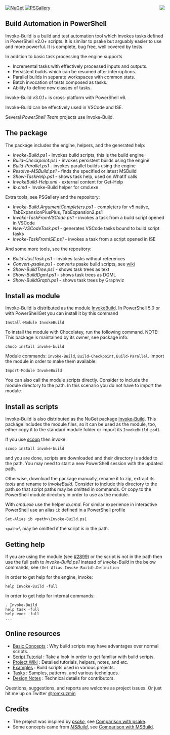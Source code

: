 
[![NuGet](https://buildstats.info/nuget/Invoke-Build)](https://www.nuget.org/packages/Invoke-Build)
[![PSGallery](https://img.shields.io/powershellgallery/dt/InvokeBuild.svg)](https://www.powershellgallery.com/packages/InvokeBuild)
<img src="https://raw.githubusercontent.com/nightroman/Invoke-Build/master/ib.png" align="right"/>

## Build Automation in PowerShell

Invoke-Build is a build and test automation tool which invokes tasks defined in
PowerShell v2.0+ scripts. It is similar to psake but arguably easier to use and
more powerful. It is complete, bug free, well covered by tests.

In addition to basic task processing the engine supports

- Incremental tasks with effectively processed inputs and outputs.
- Persistent builds which can be resumed after interruptions.
- Parallel builds in separate workspaces with common stats.
- Batch invocation of tests composed as tasks.
- Ability to define new classes of tasks.

Invoke-Build v3.0.1+ is cross-platform with PowerShell v6.

Invoke-Build can be effectively used in VSCode and ISE.

Several *PowerShell Team* projects use Invoke-Build.

## The package

The package includes the engine, helpers, and the generated help:

* *Invoke-Build.ps1* - invokes build scripts, this is the build engine
* *Build-Checkpoint.ps1* - invokes persistent builds using the engine
* *Build-Parallel.ps1* - invokes parallel builds using the engine
* *Resolve-MSBuild.ps1* - finds the specified or latest MSBuild
* *Show-TaskHelp.ps1* - shows task help, used on WhatIf calls
* *InvokeBuild-Help.xml* - external content for Get-Help
* *ib.cmd* - Invoke-Build helper for cmd.exe

Extra tools, see PSGallery and the repository:

* *Invoke-Build.ArgumentCompleters.ps1* - completers for v5 native, TabExpansionPlusPlus, TabExpansion2.ps1
* *Invoke-TaskFromVSCode.ps1* - invokes a task from a build script opened in VSCode
* *New-VSCodeTask.ps1* - generates VSCode tasks bound to build script tasks
* *Invoke-TaskFromISE.ps1* - invokes a task from a script opened in ISE

And some more tools, see the repository:

* *Build-JustTask.ps1* - invokes tasks without references
* *Convert-psake.ps1* - converts psake build scripts, see [wiki](https://github.com/nightroman/Invoke-Build/wiki/Convert~psake)
* *Show-BuildTree.ps1* - shows task trees as text
* *Show-BuildDgml.ps1* - shows task trees as DGML
* *Show-BuildGraph.ps1* - shows task trees by Graphviz

## Install as module

Invoke-Build is distributed as the module [InvokeBuild](https://www.powershellgallery.com/packages/InvokeBuild).
In PowerShell 5.0 or with PowerShellGet you can install it by this command

    Install-Module InvokeBuild

To install the module with Chocolatey, run the following command.
NOTE: This package is maintained by its owner, see package info.

    choco install invoke-build

Module commands: `Invoke-Build`, `Build-Checkpoint`, `Build-Parallel`.
Import the module in order to make them available:

    Import-Module InvokeBuild

You can also call the module scripts directly. Consider to include the module
directory to the path. In this scenario you do not have to import the module.

## Install as scripts

Invoke-Build is also distributed as the NuGet package [Invoke-Build](https://www.nuget.org/packages/Invoke-Build).
This package includes the module files, so it can be used as the module, too,
either copy it to the standard module folder or import its `InvokeBuild.psd1`.

If you use [scoop](https://github.com/lukesampson/scoop) then invoke

    scoop install invoke-build

and you are done, scripts are downloaded and their directory is added to the
path. You may need to start a new PowerShell session with the updated path.

Otherwise, download the package manually, rename it to zip, extract its *tools*
and rename to *InvokeBuild*. Consider to include this directory to the path so
that script paths may be omitted in commands. Or copy to the PowerShell module
directory in order to use as the module.

With *cmd.exe* use the helper *ib.cmd*. For similar experience in interactive
PowerShell use an alias `ib` defined in a PowerShell profile

    Set-Alias ib <path>\Invoke-Build.ps1

`<path>\` may be omitted if the script is in the path.

## Getting help

If you are using the module (see [#2899]) or the script is not in the path
then use the full path to *Invoke-Build.ps1* instead of *Invoke-Build* in
the below commands, see `(Get-Alias Invoke-Build).Definition`

[#2899]: https://github.com/PowerShell/PowerShell/issues/2899

In order to get help for the engine, invoke:

    help Invoke-Build -full

In order to get help for internal commands:

    . Invoke-Build
    help task -full
    help exec -full
    ...

## Online resources

- [Basic Concepts](https://github.com/nightroman/Invoke-Build/wiki/Concepts)
: Why build scripts may have advantages over normal scripts.
- [Script Tutorial](https://github.com/nightroman/Invoke-Build/wiki/Script-Tutorial)
: Take a look in order to get familiar with build scripts.
- [Project Wiki](https://github.com/nightroman/Invoke-Build/wiki)
: Detailed tutorials, helpers, notes, and etc.
- [Examples](https://github.com/nightroman/Invoke-Build/wiki/Build-Scripts-in-Projects)
: Build scripts used in various projects.
- [Tasks](https://github.com/nightroman/Invoke-Build/tree/master/Tasks)
: Samples, patterns, and various techniques.
- [Design Notes](https://github.com/nightroman/Invoke-Build/wiki/Design-Notes)
: Technical details for contributors.

Questions, suggestions, and reports are welcome as project issues.
Or just hit me up on Twitter [@romkuzmin](https://twitter.com/romkuzmin)

## Credits

- The project was inspired by [*psake*](https://github.com/psake/psake), see [Comparison with psake](https://github.com/nightroman/Invoke-Build/wiki/Comparison-with-psake).
- Some concepts came from [*MSBuild*](https://github.com/Microsoft/msbuild), see [Comparison with MSBuild](https://github.com/nightroman/Invoke-Build/wiki/Comparison-with-MSBuild).
